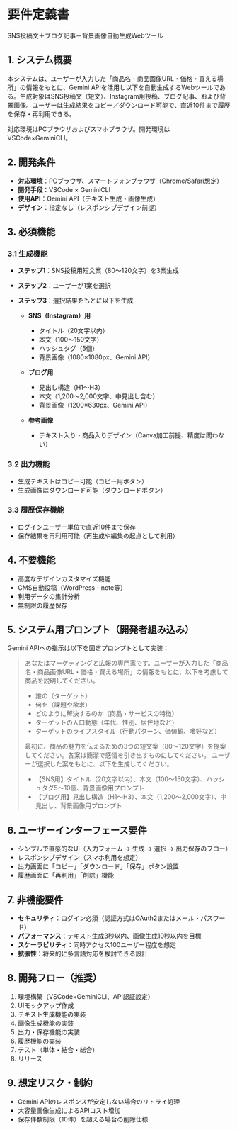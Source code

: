 # 要件定義書

SNS投稿文＋ブログ記事＋背景画像自動生成Webツール

## 1. システム概要

本システムは、ユーザーが入力した「商品名・商品画像URL・価格・買える場所」の情報をもとに、Gemini APIを活用し以下を自動生成するWebツールである。生成対象はSNS投稿文（短文）、Instagram用投稿、ブログ記事、および背景画像。ユーザーは生成結果をコピー／ダウンロード可能で、直近10件まで履歴を保存・再利用できる。

対応環境はPCブラウザおよびスマホブラウザ。開発環境はVSCode×GeminiCLI。

## 2. 開発条件

* **対応環境**：PCブラウザ、スマートフォンブラウザ（Chrome/Safari想定）
* **開発手段**：VSCode × GeminiCLI
* **使用API**：Gemini API（テキスト生成・画像生成）
* **デザイン**：指定なし（レスポンシブデザイン前提）

## 3. 必須機能

### 3.1 生成機能

* **ステップ1**：SNS投稿用短文案（80〜120文字）を3案生成
* **ステップ2**：ユーザーが1案を選択
* **ステップ3**：選択結果をもとに以下を生成

  * **SNS（Instagram）用**

    * タイトル（20文字以内）
    * 本文（100〜150文字）
    * ハッシュタグ（5個）
    * 背景画像（1080×1080px、Gemini API）
  * **ブログ用**

    * 見出し構造（H1〜H3）
    * 本文（1,200〜2,000文字、中見出し含む）
    * 背景画像（1200×630px、Gemini API）
  * **参考画像**

    * テキスト入り・商品入りデザイン（Canva加工前提、精度は問わない）

### 3.2 出力機能

* 生成テキストはコピー可能（コピー用ボタン）
* 生成画像はダウンロード可能（ダウンロードボタン）

### 3.3 履歴保存機能

* ログインユーザー単位で直近10件まで保存
* 保存結果を再利用可能（再生成や編集の起点として利用）


## 4. 不要機能

* 高度なデザインカスタマイズ機能
* CMS自動投稿（WordPress・note等）
* 利用データの集計分析
* 無制限の履歴保存


## 5. システム用プロンプト（開発者組み込み）

Gemini APIへの指示は以下を固定プロンプトとして実装：

> あなたはマーケティングと広報の専門家です。ユーザーが入力した「商品名・商品画像URL・価格・買える場所」の情報をもとに、以下を考慮して商品を説明してください。
>
> * 誰の（ターゲット）
> * 何を（課題や欲求）
> * どのように解決するのか（商品・サービスの特徴）
> * ターゲットの人口動態（年代、性別、居住地など）
> * ターゲットのライフスタイル（行動パターン、価値観、嗜好など）
>
> 最初に、商品の魅力を伝えるための3つの短文案（80〜120文字）を提案してください。各案は簡潔で感情を引き出すものにしてください。
> ユーザーが選択した案をもとに、以下を生成してください。
>
> * 【SNS用】タイトル（20文字以内）、本文（100〜150文字）、ハッシュタグ5〜10個、背景画像用プロンプト
> * 【ブログ用】見出し構造（H1〜H3）、本文（1,200〜2,000文字）、中見出し、背景画像用プロンプト


## 6. ユーザーインターフェース要件

* シンプルで直感的なUI（入力フォーム → 生成 → 選択 → 出力保存のフロー）
* レスポンシブデザイン（スマホ利用を想定）
* 出力画面に「コピー」「ダウンロード」「保存」ボタン設置
* 履歴画面に「再利用」「削除」機能


## 7. 非機能要件

* **セキュリティ**：ログイン必須（認証方式はOAuth2またはメール・パスワード）
* **パフォーマンス**：テキスト生成3秒以内、画像生成10秒以内を目標
* **スケーラビリティ**：同時アクセス100ユーザー程度を想定
* **拡張性**：将来的に多言語対応を検討できる設計


## 8. 開発フロー（推奨）

1. 環境構築（VSCode×GeminiCLI、API認証設定）
2. UIモックアップ作成
3. テキスト生成機能の実装
4. 画像生成機能の実装
5. 出力・保存機能の実装
6. 履歴機能の実装
7. テスト（単体・結合・総合）
8. リリース


## 9. 想定リスク・制約

* Gemini APIのレスポンスが安定しない場合のリトライ処理
* 大容量画像生成によるAPIコスト増加
* 保存件数制限（10件）を超える場合の削除仕様
